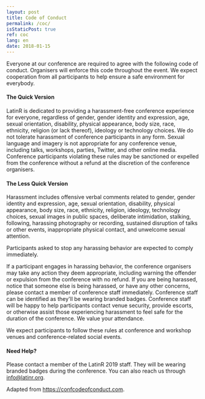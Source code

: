 ```yaml
---
layout: post
title: Code of Conduct
permalink: /coc/
isStaticPost: true
ref: coc
lang: en
date: 2018-01-15
---
```


Everyone at our conference are required to agree with the following code of conduct. Organisers will enforce this code throughout the event. We expect cooperation from all participants to help ensure a safe environment for everybody.

#### The Quick Version

LatinR is dedicated to providing a harassment-free conference experience for everyone, regardless of gender, gender identity and expression, age, sexual orientation, disability, physical appearance, body size, race, ethnicity, religion (or lack thereof), ideology or technology choices. We do not tolerate harassment of conference participants in any form. Sexual language and imagery is not appropriate for any conference venue, including talks, workshops, parties, Twitter, and other online media. Conference participants violating these rules may be sanctioned or expelled from the conference without a refund at the discretion of the conference organisers.

#### The Less Quick Version

Harassment includes offensive verbal comments related to gender, gender identity and expression, age, sexual orientation, disability, physical appearance, body size, race, ethnicity, religion, ideology, technology choices, sexual images in public spaces, deliberate intimidation, stalking, following, harassing photography or recording, sustained disruption of talks or other events, inappropriate physical contact, and unwelcome sexual attention.

Participants asked to stop any harassing behavior are expected to comply immediately.

If a participant engages in harassing behavior, the conference organisers may take any action they deem appropriate, including warning the offender or expulsion from the conference with no refund. If you are being harassed, notice that someone else is being harassed, or have any other concerns, please contact a member of conference staff immediately. Conference staff can be identified as they'll be wearing branded badges. Conference staff will be happy to help participants contact venue security, provide escorts, or otherwise assist those experiencing harassment to feel safe for the duration of the conference. We value your attendance.

We expect participants to follow these rules at conference and workshop venues and conference-related social events.

#### Need Help?

Please contact a member of the LatinR 2019 staff. They will be wearing branded badges during the conference. You can also reach us through [info@latinr.org](mailto:info@latinr.org).

Adapted from <https://confcodeofconduct.com>.
